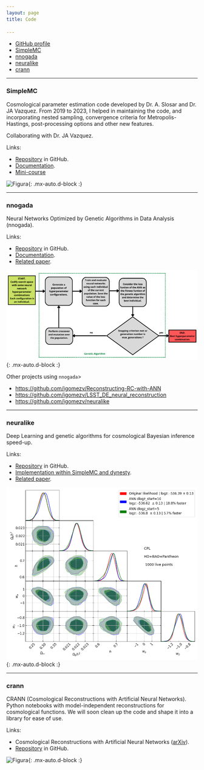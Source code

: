 ```yaml
---
layout: page
title: Code

---
```


- [GitHub profile](https://github.com/igomezv)
- [SimpleMC](#simplemc)
- [nnogada](#nnogada)	
- [neuralike](#neuralike)	
- [crann](#crann)


-----------------------------------------------------------

### SimpleMC
Cosmological parameter estimation code developed by Dr. A. Slosar and Dr. JA Vazquez. From 2019 to 2023, I helped in maintaining the code, and incorporating nested sampling, convergence criteria for Metropolis-Hastings, post-processing options and other new features.

Collaborating with Dr. JA Vazquez.

Links:
 
 - [Repository](https://github.com/ja-vazquez/SimpleMC) in GitHub.
 - [Documentation](https://igomezv.github.io/SimpleMC).
 - [Mini-course](https://github.com/igomezv/simplemc_workshop)

![Figura](https://igomezv.github.io/assets/img/triangleSimplemc.png){: .mx-auto.d-block :}

----------------

### nnogada

Neural Networks Optimized by Genetic Algorithms in Data Analysis (nnogada).

Links:

 - [Repository](https://github.com/igomezv/nnogada) in GitHub.
 - [Documentation](https://igomezv.github.io/nnogada/).
 - [Related paper](https://arxiv.org/abs/2209.02685).

![Figura](https://raw.githubusercontent.com/igomezv/igomezv.github.io/master/assets/img/nnogada.png){: .mx-auto.d-block :}

Other projects using `nnogada`>
 - https://github.com/igomezv/Reconstructing-RC-with-ANN
 - https://github.com/igomezv/LSST_DE_neural_reconstruction
 - https://github.com/igomezv/neuralike 

---------------

### neuralike

Deep Learning and genetic algorithms for cosmological Bayesian inference speed-up.

Links:

 - [Repository](https://github.com/igomezv/neuralike) in GitHub.
 - [Implementation within SimpleMC and dynesty](https://github.com/igomezv/simplemc_tests/tree/neuralike).
 - [Related paper](https://arxiv.org/abs/2405.03293).

![Figura](https://raw.githubusercontent.com/igomezv/igomezv.github.io/master/assets/img/neuralike.png){: .mx-auto.d-block :}


------------------

### crann

CRANN (Cosmological Reconstructions with Artificial Neural Networks). Python notebooks with model-independent reconstructions for cosmological functions. We will soon clean up the code and shape it into a library for ease of use. 


Links:

- Cosmological Reconstructions with Artificial Neural Networks ([arXiv](https://arxiv.org/abs/2104.00595)).
- [Repository](https://github.com/igomezv/crann) in GitHub.

![Figura](https://igomezv.github.io/assets/img/reconstruction.png){: .mx-auto.d-block :}



